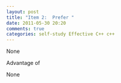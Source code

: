 ```yaml
---
layout: post
title: "Item 2:  Prefer "
date: 2011-05-30 20:20
comments: true
categories: self-study Effective C++ c++
---
```


None


Advantage of 


None

